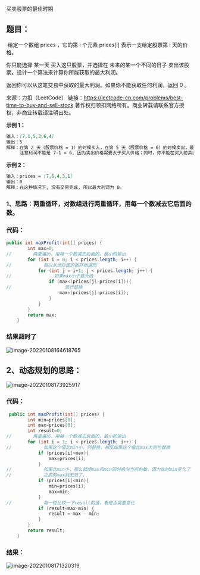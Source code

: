 买卖股票的最佳时期

## 题目：

​	给定一个数组 prices ，它的第 i 个元素 prices[i] 表示一支给定股票第 i 天的价格。

你只能选择 某一天 买入这只股票，并选择在 未来的某一个不同的日子 卖出该股票。设计一个算法来计算你所能获取的最大利润。

返回你可以从这笔交易中获取的最大利润。如果你不能获取任何利润，返回 0 。

来源：力扣（LeetCode）
链接：https://leetcode-cn.com/problems/best-time-to-buy-and-sell-stock
著作权归领扣网络所有。商业转载请联系官方授权，非商业转载请注明出处。

<!--more-->

**示例 1：**

```markdown
输入：[7,1,5,3,6,4]
输出：5
解释：在第 2 天（股票价格 = 1）的时候买入，在第 5 天（股票价格 = 6）的时候卖出，最大利润 = 6-1 = 5 。
     注意利润不能是 7-1 = 6, 因为卖出价格需要大于买入价格；同时，你不能在买入前卖出股票。
```

**示例 2：**

```markdown
输入：prices = [7,6,4,3,1]
输出：0
解释：在这种情况下, 没有交易完成, 所以最大利润为 0。
```

### 1、思路：两重循环，对数组进行两重循环，用每一个数减去它后面的数。

### 代码：

```java
public int maxProfit(int[] prices) {
        int max=0;
//        两重遍历，用每一个数减去后面的，最小的输出
        for (int i = 0; i < prices.length; i++) {
//            每次从他后面的数开始遍历
            for (int j = i+1; j < prices.length; j++) {
//                如果max小于最大值
                if (max<(prices[j]-prices[i])){
//                    进行替换
                    max=(prices[j]-prices[i]);
                }
            }
        }
        return max;
    }
```

### 结果超时了

![image-20220108164618765](https://gitee.com/misteryliu/typora/raw/master/image/image-20220108164618765.png)

## 2、动态规划的思路：

![image-20220108173925917](https://gitee.com/misteryliu/typora/raw/master/image/image-20220108173925917.png)

### 代码：

```java
 public int maxProfit(int[] prices) {
        int min=prices[0];
        int max=prices[0];
        int result=0;
//        两重遍历，用每一个数减去后面的，最小的输出
        for (int i = 1; i < prices.length; i++) {
//            如果这个值比min小，则替换，相反如果这个值比max大则也替换
            if (prices[i]>max){
                max=prices[i];
            }
//            如果比min小，那么就使max和min同时指向当前的数，因为此时min变化了
//            之前的max就无效了。
            if (prices[i]<min){
                min=prices[i];
                max=min;
            }
//            每一轮比较一下result的值，看是否需要变化
            if (result<max-min) {
                result = max - min;
            }
        }
        return result;
    }
```

### 结果：

![image-20220108171320319](https://gitee.com/misteryliu/typora/raw/master/image/image-20220108171320319.png)